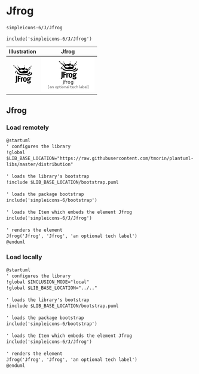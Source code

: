 # Jfrog


```text
simpleicons-6/J/Jfrog
```

```text
include('simpleicons-6/J/Jfrog')
```



| Illustration | Jfrog |
| :---: | :---: |
| ![illustration for Illustration](../../simpleicons-6/J/Jfrog.png) | ![illustration for Jfrog](../../simpleicons-6/J/Jfrog.Local.png) |




## Jfrog

### Load remotely
```plantuml
@startuml
' configures the library
!global $LIB_BASE_LOCATION="https://raw.githubusercontent.com/tmorin/plantuml-libs/master/distribution"

' loads the library's bootstrap
!include $LIB_BASE_LOCATION/bootstrap.puml

' loads the package bootstrap
include('simpleicons-6/bootstrap')

' loads the Item which embeds the element Jfrog
include('simpleicons-6/J/Jfrog')

' renders the element
Jfrog('Jfrog', 'Jfrog', 'an optional tech label')
@enduml
```

### Load locally
```plantuml
@startuml
' configures the library
!global $INCLUSION_MODE="local"
!global $LIB_BASE_LOCATION="../.."

' loads the library's bootstrap
!include $LIB_BASE_LOCATION/bootstrap.puml

' loads the package bootstrap
include('simpleicons-6/bootstrap')

' loads the Item which embeds the element Jfrog
include('simpleicons-6/J/Jfrog')

' renders the element
Jfrog('Jfrog', 'Jfrog', 'an optional tech label')
@enduml
```

